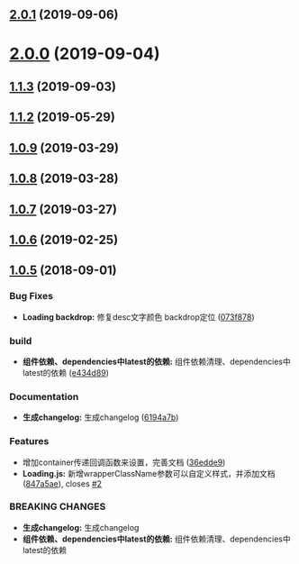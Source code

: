 <a name="2.0.1"></a>
## [2.0.1](https://github.com/tinper-bee/bee-loading/compare/v2.0.0...v2.0.1) (2019-09-06)



<a name="2.0.0"></a>
# [2.0.0](https://github.com/tinper-bee/bee-loading/compare/v1.1.3...v2.0.0) (2019-09-04)



<a name="1.1.3"></a>
## [1.1.3](https://github.com/tinper-bee/bee-loading/compare/v1.1.2...v1.1.3) (2019-09-03)



<a name="1.1.2"></a>
## [1.1.2](https://github.com/tinper-bee/bee-loading/compare/v1.0.9...v1.1.2) (2019-05-29)



<a name="1.0.9"></a>
## [1.0.9](https://github.com/tinper-bee/bee-loading/compare/v1.0.8...v1.0.9) (2019-03-29)



<a name="1.0.8"></a>
## [1.0.8](https://github.com/tinper-bee/bee-loading/compare/v1.0.7...v1.0.8) (2019-03-28)



<a name="1.0.7"></a>
## [1.0.7](https://github.com/tinper-bee/bee-loading/compare/v1.0.6...v1.0.7) (2019-03-27)



<a name="1.0.6"></a>
## [1.0.6](https://github.com/tinper-bee/bee-loading/compare/v1.0.5...v1.0.6) (2019-02-25)



<a name="1.0.5"></a>
## [1.0.5](https://github.com/tinper-bee/bee-loading/compare/073f878...v1.0.5) (2018-09-01)


### Bug Fixes

* **Loading backdrop:** 修复desc文字颜色 backdrop定位 ([073f878](https://github.com/tinper-bee/bee-loading/commit/073f878))


### build

* **组件依赖、dependencies中latest的依赖:** 组件依赖清理、dependencies中latest的依赖 ([e434d89](https://github.com/tinper-bee/bee-loading/commit/e434d89))


### Documentation

* **生成changelog:** 生成changelog ([6194a7b](https://github.com/tinper-bee/bee-loading/commit/6194a7b))


### Features

* 增加container传递回调函数来设置，完善文档 ([36edde9](https://github.com/tinper-bee/bee-loading/commit/36edde9))
* **Loading.js:** 新增wrapperClassName参数可以自定义样式，并添加文档 ([847a5ae](https://github.com/tinper-bee/bee-loading/commit/847a5ae)), closes [#2](https://github.com/tinper-bee/bee-loading/issues/2)


### BREAKING CHANGES

* **生成changelog:** 生成changelog
* **组件依赖、dependencies中latest的依赖:** 组件依赖清理、dependencies中latest的依赖



